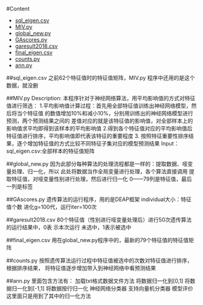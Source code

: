 #Content

* [sql_eigen.csv](##sql_eigen.csv)
* [MIV.py](##MIV.py)  
* [global_new.py](##global_new.py)  
* [GAscores.py](##GAscores.py)  
* [garesult2018.csv](##garesult2018.csv)
* [final_eigen.csv](##final_eigen.csv)
* [counts.py](##counts.py)
* [ann.py](##ann.py)

##sql_eigen.csv
    之前62个特征值时的特征值矩阵，MIV.py 程序中还用的是这个数据，就没删
    
##MIV.py
    Description:
    本程序针对于神经网络算法，用平均影响值的方式对特征值进行筛选：
        1.平均影响值计算过程：首先用全部特征值训练出神经网络模型，然后将当个特征值
            的数值增加10%和减小10%，分别用训练出的神经网络模型进行预测，两个预测结果之间的
            差值对应的就是该特征值的影响值，对全部样本上的影响值求平均即得到该样本的平均影响值
        2.得到各个特征值对应的平均影响值后特征值进行排序，平均影响值即代表该特征的重要程度
        3. 按照特征重要性排序结果，逐个增加特征值的方式比较不同特征子集对应的模型预测结果
    Input：
        sql_eigen.csv:全部样本的特征值矩阵
        
##global_new.py
    因为此部分每种算法的处理流程都是一样的：提取数据、哑变量处理、归一化，所以
    此处将数据当作全局变量进行处理，各个算法直接调用
    提取特征值，对哑变量性别进行处理，然后进行归一化
    0——79列是特征值，最后一列是标签
    
##GAscores.py
    遗传算法的运行程序，用的是DEAP框架
    individual大小：特征值个数
    进化g=100代，运行iter=100次
    
##garesult2018.csv
    80个特征值（性别进行哑变量处理后）进行50次遗传算法的运行结果中，0表
    示本次运行 未选中，1表示被选中
    
##final_eigen.csv
    用在global_new.py程序中的，最新的79个特征值的特征值矩阵
    
##counts.py
    按照遗传算法运行过程中特征值被选中的次数对特征值进行排序，根据排序结果，
    将特征值逐步增加带入到神经网络中看预测结果
    
##ann.py
    里面包含方法有：
        加载txt格式数据文件方法
        将数据归一化到[0,1]
        将数据归一化到[-1,1]
        将数据按行归一化
        神经网络分类器
        支持向量机分类器
        模型评价
     这里面只是用到了其中的归一化方法